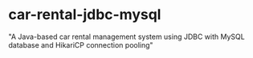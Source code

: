 # car-rental-jdbc-mysql
"A Java-based car rental management system using JDBC with MySQL database and HikariCP connection pooling" 
